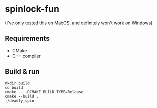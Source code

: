 # spinlock-fun

(I've only tested this on MacOS, and definitely won't work on Windows)

## Requirements

- CMake
- C++ compiler

## Build & run

```
mkdir build
cd build
cmake .. -DCMAKE_BUILD_TYPE=Release
cmake --build .
./deadly_spin
```
